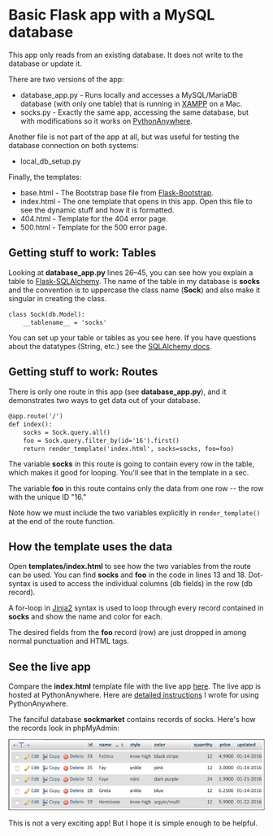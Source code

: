 # Basic Flask app with a MySQL database

This app only reads from an existing database. It does not write to the database or update it.

There are two versions of the app:

* database_app.py - Runs locally and accesses a MySQL/MariaDB database (with only one table) that is running in [XAMPP](https://www.apachefriends.org/index.html) on a Mac.
* socks.py - Exactly the same app, accessing the same database, but with modifications so it works on [PythonAnywhere](https://www.pythonanywhere.com/).

Another file is not part of the app at all, but was useful for testing the database connection on both systems:

* local_db_setup.py

Finally, the templates:

* base.html - The Bootstrap base file from [Flask-Bootstrap](https://pythonhosted.org/Flask-Bootstrap/).
* index.html - The one template that opens in this app. Open this file to see the dynamic stuff and how it is formatted.
* 404.html - Template for the 404 error page.
* 500.html - Template for the 500 error page.

## Getting stuff to work: Tables

Looking at **database_app.py** lines 26–45, you can see how you explain a table to [Flask-SQLAlchemy](http://flask-sqlalchemy.pocoo.org/). The name of the table in my database is **socks** and the convention is to uppercase the class name (**Sock**) and also make it singular in creating the class.

```
class Sock(db.Model):
    __tablename__ = 'socks'
```

You can set up your table or tables as you see here. If you have questions about the datatypes (String, etc.) see the [SQLAlchemy docs](http://docs.sqlalchemy.org/en/latest/core/type_basics.html).

## Getting stuff to work: Routes

There is only one route in this app (see **database_app.py**), and it demonstrates two ways to get data out of your database.

```
@app.route('/')
def index():
    socks = Sock.query.all()
    foo = Sock.query.filter_by(id='16').first()
    return render_template('index.html', socks=socks, foo=foo)
```

The variable **socks** in this route is going to contain every row in the table, which makes it good for looping. You'll see that in the template in a sec.

The variable **foo** in this route contains only the data from one row -- the row with the unique ID "16."

Note how we must include the two variables explicitly in `render_template()` at the end of the route function.

## How the template uses the data

Open **templates/index.html** to see how the two variables from the route can be used. You can find **socks** and **foo** in the code in lines 13 and 18. Dot-syntax is used to access the individual columns (db fields) in the row (db record).

A for-loop in [Jinja2](http://jinja.pocoo.org/docs/dev/) syntax is used to loop through every record contained in **socks** and show the name and color for each.

The desired fields from the **foo** record (row) are just dropped in among normal punctuation and HTML tags.

## See the live app

Compare the **index.html** template file with the live app [here](http://macloo.pythonanywhere.com/). The live app is hosted at PythonAnywhere. Here are [detailed instructions](https://webappsplus.wordpress.com/2016/04/15/pythonanywhere-how-to-docs/) I wrote for using PythonAnywhere.

The fanciful database **sockmarket** contains records of socks. Here's how the records look in phpMyAdmin:

![records in database table](socks_table.png)

This is not a very exciting app! But I hope it is simple enough to be helpful.
